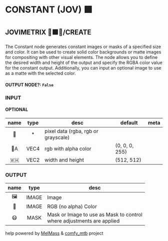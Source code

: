 # CONSTANT (JOV) 🟪

## JOVIMETRIX 🔺🟩🔵/CREATE

The Constant node generates constant images or masks of a specified size and color. It can be used to create solid color backgrounds or matte images for compositing with other visual elements. The node allows you to define the desired width and height of the output and specify the RGBA color value for the constant output. Additionally, you can input an optional image to use as a matte with the selected color.

#### OUTPUT NODE?: `False`

### INPUT

#### OPTIONAL

name|type|desc|default|meta
:---:|:---:|---|---|---
👾|*|pixel data (rgba, rgb or grayscale)||
🌈A|VEC4|rgb with alpha color|(0, 0, 0, 255)|
🇼🇭|VEC2|width and height|(512, 512)|

### OUTPUT

name|type|desc
:---:|:---:|---
🖼️|IMAGE|Image
🌈|IMAGE|RGB (no alpha) Color
😷|MASK|Mask or Image to use as Mask to control<br>where adjustments are applied

help powered by [MelMass](https://github.com/melMass) & [comfy_mtb](https://github.com/melMass/comfy_mtb) project